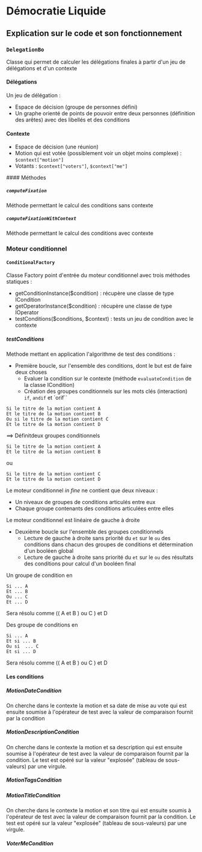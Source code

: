 # Démocratie Liquide

## Explication sur le code et son fonctionnement

### `DelegationBo`

Classe qui permet de calculer les délégations finales à partir d'un jeu de délégations et d'un contexte

#### Délégations

Un jeu de délégation : 

- Espace de décision (groupe de personnes défini)
- Un graphe orienté de points de pouvoir entre deux personnes (définition des arêtes) avec des libellés et des conditions

#### Contexte

- Espace de décision (une réunion)
- Motion qui est votée (possiblement voir un objet moins complexe) : `$context["motion"]`
- Votants : `$context["voters"]`, `$context["me"]`

#### Méthodes 

##### `computeFixation`

Méthode permettant le calcul des conditions sans contexte

##### `computeFixationWithContext`

Méthode permettant le calcul des conditions avec contexte

### Moteur conditionnel

#### `ConditionalFactory`

Classe Factory point d'entrée du moteur conditionnel avec trois méthodes statiques : 

- getConditionInstance($condition) : récupère une classe de type ICondition
- getOperatorInstance($condition) : récupère une classe de type IOperator
- testConditions($conditions, $context) : tests un jeu de condition avec le contexte

##### testConditions

Methode mettant en application l'algorithme de test des conditions :

- Première boucle, sur l'ensemble des conditions, dont le but est de faire deux choses 
    - Evaluer la condition sur le contexte (méthode `evaluateCondition` de la classe ICondition)
    - Création des groupes conditionnels sur les mots clés (interaction) `if`, `andif` et `orif``

```
Si le titre de la motion contient A
Et le titre de la motion contient B
Ou si le titre de la motion contient C
Et le titre de la motion contient D
```
==> Définitdeux groupes conditionnels

```
Si le titre de la motion contient A
Et le titre de la motion contient B
```
ou
```
Si le titre de la motion contient C
Et le titre de la motion contient D
```

Le moteur conditionnel *in fine* ne contient que deux niveaux : 

- Un niveaux de groupes de conditions articulés entre eux
- Chaque groupe contenants des conditions articulées entre elles

Le moteur conditionnel est linéaire de gauche à droite

- Deuxième boucle sur l'ensemble des groupes conditionnels 
    - Lecture de gauche à droite sans priorité du `et` sur le `ou` des conditions dans chacun des groupes de conditions et détermination d'un booléen global
    - Lecture de gauche à droite sans priorité du `et` sur le `ou` des résultats des conditions pour calcul d'un booléen final

Un groupe de condition en 

```
Si ... A
Et ... B
Ou ... C
Et ... D
```

Sera résolu comme (( A et B ) ou C ) et D

Des groupe de conditions en 

```
Si ... A
Et si ... B
Ou si  ... C
Et si ... D
```

Sera résolu comme (( A et B ) ou C ) et D

#### Les conditions 

##### MotionDateCondition

On cherche dans le contexte la motion et sa date de mise au vote qui est ensuite soumise à l'opérateur de test avec la valeur de comparaison fournit par la condition

##### MotionDescriptionCondition

On cherche dans le contexte la motion et sa description qui est ensuite soumise à l'opérateur de test avec la valeur de comparaison fournit par la condition.
Le test est opéré sur la valeur "explosée" (tableau de sous-valeurs) par une virgule.

##### MotionTagsCondition

##### MotionTitleCondition

On cherche dans le contexte la motion et son titre qui est ensuite soumis à l'opérateur de test avec la valeur de comparaison fournit par la condition.
Le test est opéré sur la valeur "explosée" (tableau de sous-valeurs) par une virgule.

##### VoterMeCondition
